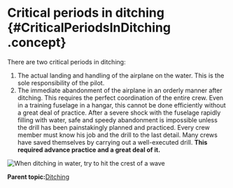 # Critical periods in ditching {#CriticalPeriodsInDitching .concept}

There are two critical periods in ditching:

1.  The actual landing and handling of the airplane on the water. This is the sole responsibility of the pilot.
2.  The immediate abandonment of the airplane in an orderly manner after ditching. This requires the perfect coordination of the entire crew. Even in a training fuselage in a hangar, this cannot be done efficiently without a great deal of practice. After a severe shock with the fuselage rapidly filling with water, safe and speedy abandonment is impossible unless the drill has been painstakingly planned and practiced. Every crew member must know his job and the drill to the last detail. Many crews have saved themselves by carrying out a well-executed drill. **This required advance practice and a great deal of it.**

![When ditching in water, try to hit the crest of a wave](../images/ditching_water.png "Hitting the crest of the wave when landing")

**Parent topic:**[Ditching](../topics/ditching.md)

